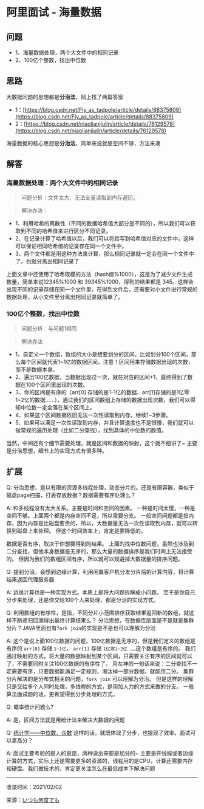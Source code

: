 # 阿里面试 - 海量数据

## 问题
- 1、海量数据处理，两个大文件中的相同记录
- 2、100亿个整数，找出中位数

## 思路
大数据问题的思想都是**分治法**，网上找了两篇答案
- 1：[https://blog.csdn.net/Fly_as_tadpole/article/details/88375809](https://blog.csdn.net/Fly_as_tadpole/article/details/88375809)
- 2：[https://blog.csdn.net/niaolianjiulin/article/details/76129578](https://blog.csdn.net/niaolianjiulin/article/details/76129578)

海量数据的核心思想是**分治法**，简单来说就是空间不够，方法来凑

## 解答

### 海量数据处理：两个大文件中的相同记录

> 问题分析：文件太大，无法全量读取到内存遍历。

> 解决办法：

- 1、利用哈希的离散性（不同的数据哈希值大部分是不同的），所以我们可以获取到不同的哈希值来进行区分不同记录。
- 2、在记录计算了哈希值以后，我们可以将其写到哈希值对应的文件中，这样可以保证相同哈希值的记录存在同一个文件中。
- 3、两个文件都是用这种方法来计算，那么相同记录就一定会在同一个文件中了。也就分离出相同记录了

上面文章中还使用了哈希取模的方法（hash值%1000），这是为了减少文件生成数量，简单来说12345%1000 和 39345%1000，得到的结果都是 345。这样会出现不同的记录存储在同一个文件里，在得到文件后，还需要对小文件进行常规的数据处理，从小文件里分离出相同记录就简单了。



### 100亿个整数，找出中位数
> 问题分析：与问题1相同

> 解决办法

- 1、自定义一个数组，数组的大小是想要划分的区间。比如划分100个区间，那么每个区间就代表1~1亿的数据区间，注意！区间用来存储数据出现的次数，而不是数据本身。
- 2、遍历100亿数据，当数据出现过一次，就在对应的区间+1，最终得到了数据在100个区间里出现的次数。
- 3、你的区间是有序的（arr[0] 存储的是1-1亿的数据、arr[1]存储的是1亿零1~2亿的数据……），通过我们的区间数组上存储的数据出现次数，我们可以得知中位数一定会落在某个区间上。
- 4、如果这个区间数据依旧无法一次性读取到内存，继续1~3步骤。
- 5、如果可以满足一次性读取到内存，并且计算速度也不是很慢，我们就可以做常规的遍历处理（比如二分查找），找到具体的中位数的数值。

当然，中间还有个细节需要处理，就是区间和数据的映射，这个就不细讲了~ 主要是分治思想，细节上的实现方式有很多种。

## 扩展

Q: 分治思想，是以有限的资源多线程处理，动态分片的。还是有限容器，类似于磁盘page扫描，打表存放数据？数据需要有序处理么？

A: 和多线程没有太大关系。主要是时间和空间的因素。
一种是时间太慢，一种是空间不够。上面两个都是内存空间不足，所以需要分支。
一般空间问题都是指内存，因为内存是比磁盘要贵的，所以，大数据量无法一次性读取到内存，就可以转换到磁盘上来处理。
但这个时间效率上，肯定是要降低的。

数据是否有序，取决于你想要得到的结果。
上面的找中位数问题，虽然也涉及到二分查找，但他本身数据是无序的，那么大量的数据排序是我们时间上无法接受的。
但因为我们的数组区间有序，所以就可以规避掉大数据量的排序问题。

Q: 提到分治，会想到边缘计算，利用闲置客户机分发分片后的计算内容，将计算结果返回代理服务器

A: 边缘计算也是一种实现方式。本质上是将大问题拆解成小问题。
至于是你自己分步来处理，还是你交给100个人来处理，都是分治的实现方式。

Q: 利用数组的有序性，是指，不同分片小范围排序获取结果返回新的数组，就这样不断递归回溯得出最终计算结果么？
分治思想，在数据库层面是不是就是集群分片？JAVA里面也有`fork join`的实现是不是也可以理解为分治

A: 这个是说上面100亿数据的问题，100亿数据是无序的，但是我们定义的数组是有序的 `arr[0]` 存储 `1~1亿`， `arr[1]` 存储 `1亿零1~2亿 ……`这个数组是有序的。
我们通过映射的方式，将大量的数据映射到某个区间，只需要关注有序的区间就可以了，不需要同时关注100亿数据的有序性了。
用左神的一句话来说：二分查找不一定需要有序，只要数据能满足一定规则，淘汰掉一部分数据，就能用二分。
集群分片解决的是分布式相关的问题，`fork join` 可以理解为分治。
但是这样的理解只是交给多个人同时处理，多线程的方式，是用加人力的方式来做的分支。
一般算法面试题的话，更希望得到分步处理的方式。

Q: 概率统计问题么?

A: 是，区间方法就是用统计法来解决大数据的问题

Q: [统计学——中位数、众数](https://www.cnblogs.com/swxj/p/6624433.html) 这样的话，就既体现了分步，也提现了效率。面试可以拿高分？

A: 面试主要考验的是人的思路，两种说出来都是加分的~ 主要是开线程或者边缘计算的方式，实际上还是需要更多的资源的，线程用的是CPU，计算还需要内存和硬盘。我们做技术的，肯定更关注怎么在最低成本下解决问题

---
收录时间：2021/02/02

来源：[いつも何度でも]()


<Vssue :title="$title" />